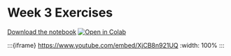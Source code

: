 # Week 3 Exercises

[Download the notebook](https://github.com/neuro4ml/exercises/blob/main/w3-brain-structure/w3-exercise.ipynb)
[![Open in Colab](https://colab.research.google.com/assets/colab-badge.svg)](https://colab.research.google.com/github/neuro4ml/exercises/blob/main/w3-brain-structure/w3-exercise.ipynb)

:::{iframe} https://www.youtube.com/embed/XjCB8n921UQ
:width: 100%
:::